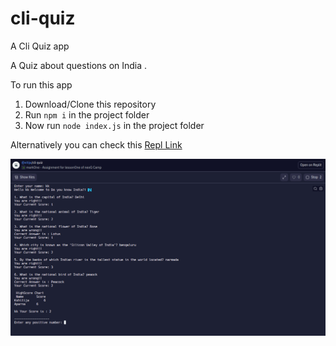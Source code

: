 # cli-quiz
A Cli Quiz app

A Quiz about questions on India .

To run this app
1. Download/Clone this repository
2. Run `npm i` in the project folder 
3. Now run `node index.js` in the project folder

Alternatively you can check this [Repl Link](https://replit.com/@xitija/cli-quiz?embed=true)

![Screenshot](mark1.png?raw=true)

